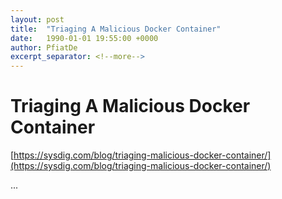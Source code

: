 ```yaml
---
layout: post
title:  "Triaging A Malicious Docker Container"
date:   1990-01-01 19:55:00 +0000
author: PfiatDe
excerpt_separator: <!--more-->
---
```


# Triaging A Malicious Docker Container
[https://sysdig.com/blog/triaging-malicious-docker-container/](https://sysdig.com/blog/triaging-malicious-docker-container/)

...
<!--more-->

